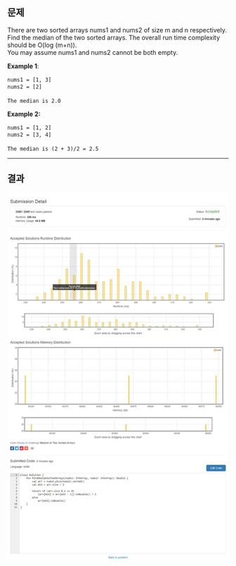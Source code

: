 ## 문제
There are two sorted arrays nums1 and nums2 of size m and n respectively.  
Find the median of the two sorted arrays. The overall run time complexity should be O(log (m+n)).  
You may assume nums1 and nums2 cannot be both empty.  

**Example 1**:
  ```
  nums1 = [1, 3]
  nums2 = [2]

  The median is 2.0
  ```
**Example 2:**
  ```
  nums1 = [1, 2]
  nums2 = [3, 4]

  The median is (2 + 3)/2 = 2.5
  ```

---
## 결과
![MedianOfTwoSortedArray Result](./MedianOfTwoSortedArray.jpg)
